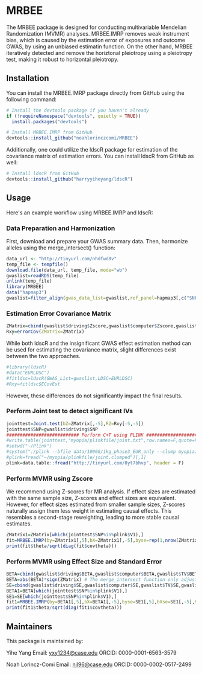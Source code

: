 # MRBEE
The MRBEE package is designed for conducting multivariable Mendelian Randomization (MVMR) analyses. MRBEE.IMRP removes weak instrument bias, which is caused by the estimation error of exposures and outcome GWAS, by using an unbiased estimatin function. On the other hand, MRBEE iteratively detected and remove the horiztonal pleiotropy using a pleiotropy test, making it robust to horizontal pleiotropy.

## Installation
You can install the MRBEE.IMRP package directly from GitHub using the following command:
```R
# Install the devtools package if you haven't already
if (!requireNamespace("devtools", quietly = TRUE))
  install.packages("devtools")

# Install MRBEE.IMRP from GitHub
devtools::install_github("noahlorinczcomi/MRBEE")
```
Additionally, one could utilize the ldscR package for estimation of the covariance matrix of estimation errors. You can install ldscR from GitHub as well:
```R
# Install ldscR from GitHub
devtools::install_github("harryyiheyang/ldscR")
```

## Usage
Here's an example workflow using MRBEE.IMRP and ldscR:

### Data Preparation and Harmonization
First, download and prepare your GWAS summary data. Then, harmonize alleles using the merge_intersect() function:
```R
data_url <- "http://tinyurl.com/nhdfwd8v"
temp_file <- tempfile()
download.file(data_url, temp_file, mode="wb")
gwaslist=readRDS(temp_file)
unlink(temp_file)
library(MRBEE)
data("hapmap3")
gwaslist=filter_align(gwas_data_list=gwaslist,ref_panel=hapmap3[,c("SNP","A1","A2")])
```

### Estimation Error Covariance Matrix
```R
ZMatrix=cbind(gwaslist$driving$Zscore,gwaslist$computer$Zscore,gwaslist$TV$Zscore,gwaslist$schooling$Zscore,gwaslist$myopia$Zscore)
Rxy=errorCov(ZMatrix=ZMatrix)
```
While both ldscR and the insignificant GWAS effect estimation method can be used for estimating the covariance matrix, slight differences exist between the two approaches.
```R
#library(ldscR)
#data("EURLDSC")
#fitldsc=ldscR(GWAS_List=gwaslist,LDSC=EURLDSC)
#Rxy=fitldsc$ECovEst
```
However, these differences do not significantly impact the final results.

### Perform Joint test to detect significant IVs
```R
jointtest=Joint.test(bZ=ZMatrix[,-5],RZ=Rxy[-5,-5])
jointtest$SNP=gwaslist$driving$SNP
########################### Perform C+T using PLINK ########################################
#write.table(jointtest,"myopia/plinkfile/joint.txt",row.names=F,quote=F,sep="\t")
#setwd("~/Plink")
#system("./plink --bfile data/1000G/1kg_phase3_EUR_only --clump myopia/plinkfile/joint.txt --clump-field P  --clump-kb 500 --clump-p1 5e-8 --clump-p2 5e-8 --clump-r2 0.01 --out myopia/plinkfile/joint")
#plink=fread("~/myopia/plinkfile/joint.clumped")[,1]
plink=data.table::fread("http://tinyurl.com/8yt7bhvp", header = F)
```

### Perform MVMR using Zscore
We recommend using Z-scores for MR analysis. If effect sizes are estimated with the same sample size, Z-scores and effect sizes are equivalent. However, for effect sizes estimated from smaller sample sizes, Z-scores naturally assign them less weight in estimating causal effects. This resembles a second-stage reweighting, leading to more stable causal estimates.
```R
ZMatrix1=ZMatrix[which(jointtest$SNP%in%plink$V1),]
fit=MRBEE.IMRP(by=ZMatrix1[,5],bX=ZMatrix1[,-5],byse=rep(1,nrow(ZMatrix1)),bXse=matrix(1,nrow(ZMatrix1),4),Rxy=Rxy,var.est="ordinal")
print(fit$theta/sqrt(diag(fit$covtheta)))
```

### Perform MVMR using Effect Size and Standard Error
```R
BETA=cbind(gwaslist$driving$BETA,gwaslist$computer$BETA,gwaslist$TV$BETA,gwaslist$schooling$BETA,gwaslist$myopia$BETA)
BETA=abs(BETA)*sign(ZMatrix) # The merge_intersect function only adjust the signs of Zscore
SE=cbind(gwaslist$driving$SE,gwaslist$computer$SE,gwaslist$TV$SE,gwaslist$schooling$SE,gwaslist$myopia$SE)
BETA1=BETA[which(jointtest$SNP%in%plink$V1),]
SE1=SE[which(jointtest$SNP%in%plink$V1),]
fit1=MRBEE.IMRP(by=BETA1[,5],bX=BETA1[,-5],byse=SE1[,5],bXse=SE1[,-5],Rxy=Rxy,var.est="ordinal")
print(fit1$theta/sqrt(diag(fit1$covtheta)))
```

## Maintainers
This package is maintained by:

Yihe Yang
Email: yxy1234@case.edu
ORCID: 0000-0001-6563-3579

Noah Lorincz-Comi
Email: njl96@case.edu
ORCID: 0000-0002-0517-2499
